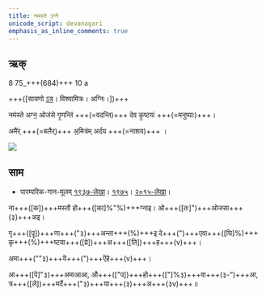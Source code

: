 ```yaml
---
title: नमस्ते ऽग्ने  
unicode_script: devanagari  
emphasis_as_inline_comments: true
---   
```


## ऋक्

8 75_+++(684)+++ 10 a

+++([सायणो [ऽत्र](https://archive.org/stream/RgVedaWithSayanasCommentaryPart2/rv_sayanabhasya_part2#page/n278/mode/1up&sa=D&ust=1542425956385000)। विश्वामित्रः। अग्निः।])+++

नम॑स्ते अग्न॒ ओज॑से गृ॒णन्ति॑ +++(=वदन्ति)+++ देव कृ॒ष्टयः॑ +++(=मनुष्याः)+++।

अमै॑र् +++(=बलैर्)+++ अ॒मित्र॑म् अर्दय +++(=नाशय)+++ ।

![](../../images/tall-agni-in-vedI-surrounded-by-lots-of-Rtvik-s-with-folded-hands-in-many-many-yAga-s-namaskAra-.png)


## साम

- पारम्परिक-गान-मूलम् [१९३७-लेखा](https://archive.org/stream/sAmaveda-jaiminIya-paravastu-paramparA-docs/sAmaveda-paravastu-1937#page/n9/mode/1up&sa=D&ust=1542425956385000)। [१९७५](https://archive.org/stream/sAmaveda-jaiminIya-paravastu-paramparA-docs/sAmaveda-paravastu-1975#page/n9/mode/1up&sa=D&ust=1542425956386000)। [२०१५-लेखा](https://archive.org/stream/sAmaveda-jaiminIya-paravastu-paramparA-docs/VIVAAHA%20UPANAYANA%20SAAMAANI#page/n4/mode/1up&sa=D&ust=1542425956386000)।
<div class="audioEmbed"  caption="रामानुजार्यः 1974 " src="https://archive
.org/download/jaiminIya-sAma-gAna-paravastu-tradition-rAmAnuja/namas-te-agne.mp3"></div>
<div class="audioEmbed"  caption="गोपालार्यः 2015  " src="https://archive
.org/download/jaiminIya-sAma-gAna-paravastu-tradition-gopAla-2015/namas-te-agne.mp3"></div>
<div class="audioEmbed"  caption="गोपालपवनयोर् अनुवचनम् 2015 1x" src="https://archive
.org/download/jaiminIya-sAma-gAna-paravastu-tradition-anuvachanam-gopAla-pavana-2015/namas-te-agne.mp3"></div>
<div class="audioEmbed"  caption="गोपालपवनयोर् अनुवचनम् 2015 1.5x" src="https://archive
.org/download/jaiminIya-sAma-gAna-paravastu-tradition-anuvachanam-gopAla-pavana-2015-150p-speed/namas-te-agne.mp3"></div>

ना+++([क])+++मस्तौ हो+++([का]%"%)+++ग्नाइ। ओ+++([तः]")+++ओजसा+++(३)+++अइ।

गृ+++([पॄ])+++णा+++("३)+++अन्ता+++(%)+++इ दे+++(")+++एवा+++([घि]%)+++ कृ+++(%)+++ष्टया+++([प्रे])+++अ+++([ति])+++ह+++(v)+++।

अमा+++("”३)+++यॆ+++(")+++ऎहे+++(v)+++।

आ+++([पे]"३)+++अमाआआ, औ+++(["प])+++हो+++(["]%३)+++वा+++(३-”)+++आ, त्र+++([ले])+++मर्दे+++("३)+++या+++(३)+++अ+++(३v)+++॥